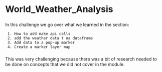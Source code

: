 # World_Weather_Analysis
#####
In this challenge we go over what we learned in the section:

     1. How to add make api calls
     2. add the weather data t oa dataframe
     3. Add data to a pop-up marker
     4. Create a marker layer map
     
#####
This was very challenging because there was a bit of research needed to be done on concepts that we did not cover in the module.
